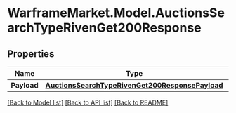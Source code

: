 # WarframeMarket.Model.AuctionsSearchTypeRivenGet200Response

## Properties

Name | Type | Description | Notes
------------ | ------------- | ------------- | -------------
**Payload** | [**AuctionsSearchTypeRivenGet200ResponsePayload**](AuctionsSearchTypeRivenGet200ResponsePayload.md) |  | [optional] 

[[Back to Model list]](../README.md#documentation-for-models) [[Back to API list]](../README.md#documentation-for-api-endpoints) [[Back to README]](../README.md)

